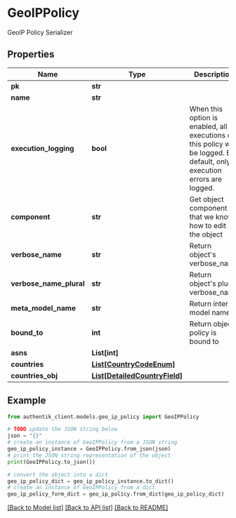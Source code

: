 # GeoIPPolicy

GeoIP Policy Serializer

## Properties

Name | Type | Description | Notes
------------ | ------------- | ------------- | -------------
**pk** | **str** |  | [readonly] 
**name** | **str** |  | 
**execution_logging** | **bool** | When this option is enabled, all executions of this policy will be logged. By default, only execution errors are logged. | [optional] 
**component** | **str** | Get object component so that we know how to edit the object | [readonly] 
**verbose_name** | **str** | Return object&#39;s verbose_name | [readonly] 
**verbose_name_plural** | **str** | Return object&#39;s plural verbose_name | [readonly] 
**meta_model_name** | **str** | Return internal model name | [readonly] 
**bound_to** | **int** | Return objects policy is bound to | [readonly] 
**asns** | **List[int]** |  | [optional] 
**countries** | [**List[CountryCodeEnum]**](CountryCodeEnum.md) |  | 
**countries_obj** | [**List[DetailedCountryField]**](DetailedCountryField.md) |  | [readonly] 

## Example

```python
from authentik_client.models.geo_ip_policy import GeoIPPolicy

# TODO update the JSON string below
json = "{}"
# create an instance of GeoIPPolicy from a JSON string
geo_ip_policy_instance = GeoIPPolicy.from_json(json)
# print the JSON string representation of the object
print(GeoIPPolicy.to_json())

# convert the object into a dict
geo_ip_policy_dict = geo_ip_policy_instance.to_dict()
# create an instance of GeoIPPolicy from a dict
geo_ip_policy_form_dict = geo_ip_policy.from_dict(geo_ip_policy_dict)
```
[[Back to Model list]](../README.md#documentation-for-models) [[Back to API list]](../README.md#documentation-for-api-endpoints) [[Back to README]](../README.md)


